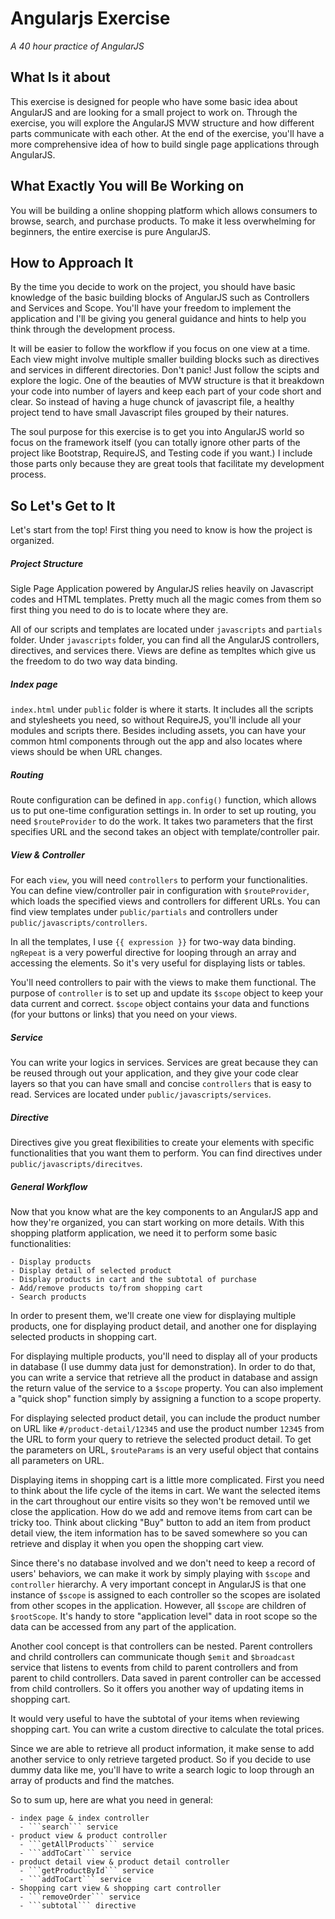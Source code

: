 # Angularjs Exercise
*A 40 hour practice of AngularJS*

## What Is it about
This exercise is designed for people who have some basic idea about AngularJS and are looking for a small project to work on. Through the exercise, you will explore the AngularJS MVW structure and how different parts communicate with each other. At the end of the exercise, you'll have a more comprehensive idea of how to build single page applications through AngularJS.

## What Exactly You will Be Working on
You will be building a online shopping platform which allows consumers to browse, search, and purchase products. To make it less overwhelming for beginners, the entire exercise is pure AngularJS.

## How to Approach It
By the time you decide to work on the project, you should have basic knowledge of the basic building blocks of AngularJS such as Controllers and Services and Scope. You'll have your freedom to implement the application and I'll be giving you general guidance and hints to help you think through the development process. 

It will be easier to follow the workflow if you focus on one view at a time. Each view might involve multiple smaller building blocks such as directives and services in different directories. Don't panic! Just follow the scipts and explore the logic. One of the beauties of MVW structure is that it breakdown your code into number of layers and keep each part of your code short and clear. So instead of having a huge chunck of javascript file, a healthy project tend to have small Javascript files grouped by their natures.

The soul purpose for this exercise is to get you into AngularJS world so focus on the framework itself (you can totally ignore other parts of the project like Bootstrap, RequireJS, and Testing code if you want.) I include those parts only because they are great tools that facilitate my development process.

## So Let's Get to It
Let's start from the top! First thing you need to know is how the project is organized.

##### Project Structure
Sigle Page Application powered by AngularJS relies heavily on Javascript codes and HTML templates. Pretty much all the magic comes from them so first thing you need to do is to locate where they are.

All of our scripts and templates are located under ```javascripts``` and ```partials``` folder. Under ```javascripts``` folder, you can find all the AngularJS controllers, directives, and services there. Views are define as templtes which give us the freedom to do two way data binding.

##### Index page
```index.html``` under ```public``` folder  is where it starts. It includes all the scripts and stylesheets you need, so without RequireJS, you'll include all your modules and scripts there. Besides including assets, you can have your common html components through out the app and also locates where views should be when URL changes. 

##### Routing
Route configuration can be defined in ```app.config()``` function, which allows us to put one-time configuration settings in. In order to set up routing, you need ```$routeProvider``` to do the work. It takes two parameters that the first specifies URL and the second takes an object with template/controller pair.

##### View & Controller
For each ```view```, you will need ```controllers``` to perform your functionalities. You can define view/controller pair in configuration with ```$routeProvider```, which loads the specified views and controllers for different URLs. You can find view templates under ```public/partials``` and controllers under ```public/javascripts/controllers```. 

In all the templates, I use ```{{ expression }}``` for two-way data binding. ```ngRepeat``` is a very powerful directive for looping through an array and accessing the elements. So it's very useful for displaying lists or tables.

You'll need controllers to pair with the views to make them functional. The purpose of ```controller``` is to set up and update its ```$scope``` object to keep your data current and correct. ```$scope``` object contains your data and functions (for your buttons or links) that you need on your views. 

##### Service
You can write your logics in services. Services are great because they can be reused through out your application, and they give your code clear layers so that you can have small and concise ```controllers``` that is easy to read. Services are located under ```public/javascripts/services```. 

##### Directive 
Directives give you great flexibilities to create your elements with specific functionalities that you want them to perform. You can find directives under ```public/javascripts/direcitves```.

##### General Workflow
Now that you know what are the key components to an AngularJS app and how they're organized, you can start working on more details. With this shopping platform application, we need it to perform some basic functionalities: 

    - Display products
    - Display detail of selected product
    - Display products in cart and the subtotal of purchase
    - Add/remove products to/from shopping cart
    - Search products

In order to present them, we'll create one view for displaying multiple products, one for displaying product detail, and another one for displaying selected products in shopping cart. 

For displaying multiple products, you'll need to display all of your products in database (I use dummy data just for demonstration). In order to do that, you can write a service that retrieve all the product in database and assign the return value of the service to a ```$scope``` property. You can also implement a "quick shop" function simply by assigning a function to a scope property. 

For displaying selected product detail, you can include the product number on URL like ```#/product-detail/12345``` and use the product number ```12345``` from the URL to form your query to retrieve the selected product detail. To get the parameters on URL, ```$routeParams``` is an very useful object that contains all parameters on URL.

Displaying items in shopping cart is a little more complicated. First you need to think about the life cycle of the items in cart. We want the selected items in the cart throughout our entire visits so they won't be removed until we close the application. How do we add and remove items from cart can be tricky too. Think about clicking "Buy" button to add an item from product detail view, the item information has to be saved somewhere so you can retrieve and display it when you open the shopping cart view.

Since there's no database involved and we don't need to keep a record of users' behaviors, we can make it work by simply playing with ```$scope``` and ```controller``` hierarchy. A very important concept in AngularJS is that one instance of ```$scope``` is assigned to each controller so the scopes are isolated from other scopes in the application. However, all ```$scope``` are children of ```$rootScope```. It's handy to store "application level" data in root scope so the data can be accessed from any part of the application. 

Another cool concept is that controllers can be nested. Parent controllers and chrild controllers can communicate though ```$emit``` and ```$broadcast``` service that listens to events from child to parent controllers and from parent to child controllers. Data saved in parent controller can be accessed from child controllers. So it offers you another way of updating items in shopping cart.

It would very useful to have the subtotal of your items when reviewing shopping cart. You can write a custom directive to calculate the total prices. 

Since we are able to retrieve all product information, it make sense to add another service to only retrieve targeted product. So if you decide to use dummy data like me, you'll have to write a search logic to loop through an array of products and find the matches. 

So to sum up, here are what you need in general:
	
	- index page & index controller
	  - ```search``` service
	- product view & product controller
	  - ```getAllProducts``` service
	  - ```addToCart``` service
	- product detail view & product detail controller
      - ```getProductById``` service
      - ```addToCart``` service
	- Shopping cart view & shopping cart controller
	  - ```removeOrder``` service
	  - ```subtotal``` directive